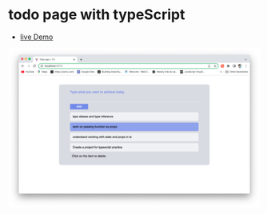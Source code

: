 # todo page with typeScript

- [live Demo](https://todowithts.netlify.app/)

![todolist with ts project mockup image](https://raw.githubusercontent.com/Zarriy/todo-ts/main/public/todo.png)

